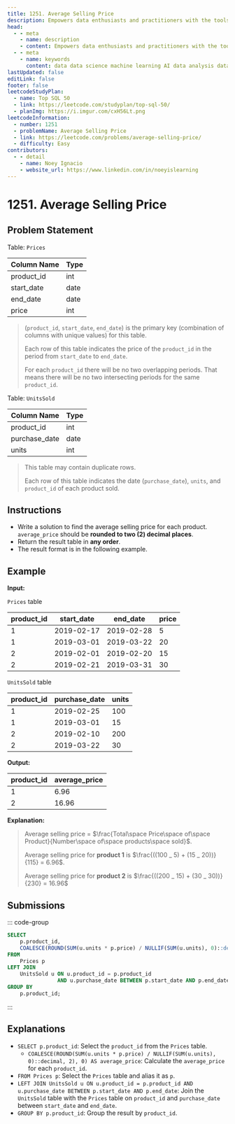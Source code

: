 ```yaml
---
title: 1251. Average Selling Price
description: Empowers data enthusiasts and practitioners with the tools and knowledge to unlock the potential of data.
head:
  - - meta
    - name: description
    - content: Empowers data enthusiasts and practitioners with the tools and knowledge to unlock the potential of data.
  - - meta
    - name: keywords
      content: data data science machine learning AI data analysis data-driven data enthusiasts data practitioners
lastUpdated: false
editLink: false
footer: false
leetcodeStudyPlan:
  - name: Top SQL 50
  - link: https://leetcode.com/studyplan/top-sql-50/
  - planImg: https://i.imgur.com/cxH56Lt.png
leetcodeInformation:
  - number: 1251
  - problemName: Average Selling Price
  - link: https://leetcode.com/problems/average-selling-price/
  - difficulty: Easy
contributors:
  - - detail
    - name: Noey Ignacio
    - website_url: https://www.linkedin.com/in/noeyislearning
---
```


# 1251. Average Selling Price

## Problem Statement

Table: `Prices`

<ScrollableTableContainer>

| Column Name | Type |
| ----------- | ---- |
| product_id  | int  |
| start_date  | date |
| end_date    | date |
| price       | int  |

</ScrollableTableContainer>

> (`product_id`, `start_date`, `end_date`) is the primary key (combination of columns with unique values) for this table.
>
> Each row of this table indicates the price of the `product_id` in the period from `start_date` to `end_date`.
>
> For each `product_id` there will be no two overlapping periods. That means there will be no two intersecting periods for the same `product_id`.

Table: `UnitsSold`

<ScrollableTableContainer>

| Column Name   | Type |
| ------------- | ---- |
| product_id    | int  |
| purchase_date | date |
| units         | int  |

</ScrollableTableContainer>

> This table may contain duplicate rows.
>
> Each row of this table indicates the date (`purchase_date`), `units`, and `product_id` of each product sold.

## Instructions

- Write a solution to find the average selling price for each product. `average_price` should be **rounded to two (2) decimal places**.
- Return the result table in **any order**.
- The result format is in the following example.

## Example

**Input:**

`Prices` table

<ScrollableTableContainer>

| product_id | start_date | end_date   | price |
| ---------- | ---------- | ---------- | ----- |
| 1          | 2019-02-17 | 2019-02-28 | 5     |
| 1          | 2019-03-01 | 2019-03-22 | 20    |
| 2          | 2019-02-01 | 2019-02-20 | 15    |
| 2          | 2019-02-21 | 2019-03-31 | 30    |

</ScrollableTableContainer>

`UnitsSold` table

<ScrollableTableContainer>

| product_id | purchase_date | units |
| ---------- | ------------- | ----- |
| 1          | 2019-02-25    | 100   |
| 1          | 2019-03-01    | 15    |
| 2          | 2019-02-10    | 200   |
| 2          | 2019-03-22    | 30    |

</ScrollableTableContainer>

**Output:**

<ScrollableTableContainer>

| product_id | average_price |
| ---------- | ------------- |
| 1          | 6.96          |
| 2          | 16.96         |

</ScrollableTableContainer>

**Explanation:**

> Average selling price = $\frac{Total\space Price\space of\space Product}{Number\space of\space products\space sold}$.
>
> Average selling price for **product 1** is $\frac{((100 _ 5) + (15 _ 20))}{115} = 6.96$.
>
> Average selling price for **product 2** is $\frac{((200 _ 15) + (30 _ 30))}{230} = 16.96$

## Submissions

::: code-group

```sql [PostgreSQL] :line-numbers
SELECT
    p.product_id,
    COALESCE(ROUND(SUM(u.units * p.price) / NULLIF(SUM(u.units), 0)::decimal, 2), 0) AS average_price
FROM
    Prices p
LEFT JOIN
    UnitsSold u ON u.product_id = p.product_id
                AND u.purchase_date BETWEEN p.start_date AND p.end_date
GROUP BY
    p.product_id;
```

:::

## Explanations

<CustomAccordion title="PostgreSQL" submitted_by="@noeyislearning" submit_website_url="https://www.linkedin.com/in/noeyislearning" :collapsed=false>

- `SELECT p.product_id`: Select the `product_id` from the `Prices` table.
  - `COALESCE(ROUND(SUM(u.units * p.price) / NULLIF(SUM(u.units), 0)::decimal, 2), 0) AS average_price`: Calculate the `average_price` for each `product_id`.
- `FROM Prices p`: Select the `Prices` table and alias it as `p`.
- `LEFT JOIN UnitsSold u ON u.product_id = p.product_id AND u.purchase_date BETWEEN p.start_date AND p.end_date`: Join the `UnitsSold` table with the `Prices` table on `product_id` and `purchase_date` between `start_date` and `end_date`.
- `GROUP BY p.product_id`: Group the result by `product_id`.

</CustomAccordion>
